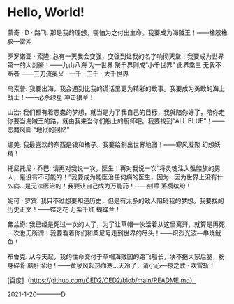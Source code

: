 # Hello, World!

蒙奇 · D · 路飞:
那是我的理想，哪怕为之付出生命。我要成为海贼王！——橡胶橡胶—雷斧

罗罗诺亚 · 索隆:
总有一天我会变强，变强到让我的名字响彻天堂！我要成为世界第一的大剑豪！——九山八海 为一世界 聚千界则成“小千世界” 此界乘三 无我不断者 ——三刀流奥义 · 一千 · 三千 · 大千世界

乌索普:
我要出海，我会遇到比我的谎话里更为精彩的故事。我要成为勇敢的海上战士！——必杀绿星 冲击狼草！

山治:
我们都有着愚蠢的梦想，就当是为了我自己的目标，我就陪你好了，陪你走你要当海贼王的路，就由我来当你们船上的厨师吧。我要找到“ALL BLUE”！——恶魔风脚 “地狱的回忆”

娜美:
我最喜欢的东西是钱和橘子。我要绘制出世界地图！——寒风凝聚 幻想妖精！

托尼托尼 · 乔巴:
请再对我说一次，医生！再对我说一次“将灵魂注入骷髅旗的男人，是没有不可能的！”我要成为能医治任何病的医生，因为...因为世界上没有什么病...是无法医治的！我要让自己成为万能药！——刻蹄 落樱缤纷！

妮可 · 罗宾:
我只不过想要知道历史，但是有太多的敌人阻碍我的梦想。我要找的历史正文！——蝶之花 万紫千红 蝴蝶兰！

弗兰奇:
我已经是死过一次的人了，为了让草帽一伙活着从这里离开，就算是再死一次也无所谓！我要看着你们和桑尼号走到世界的尽头！——炽烈光波—串烧鱿鱼！

布鲁克:
从今天起，我的性命交付于草帽海贼团的路飞船长，决不拖大家后腿，粉身碎骨 脑肝涂地！——黄泉风起热血寒...天冷了，请小心—掠之歌 · 吹雪斩！


[百度]（https://github.com/CED2/CED2/blob/main/README.md）


2021-1-20————D.






